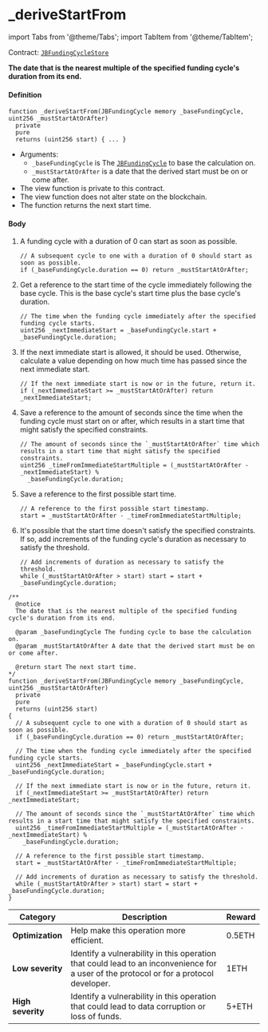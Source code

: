# \_deriveStartFrom

import Tabs from '@theme/Tabs';
import TabItem from '@theme/TabItem';

Contract: [`JBFundingCycleStore`](/dev/api/contracts/jbfundingcyclestore/README.md)​

<Tabs>
<TabItem value="Step by step" label="Step by step">

**The date that is the nearest multiple of the specified funding cycle's duration from its end.**

#### Definition

```
function _deriveStartFrom(JBFundingCycle memory _baseFundingCycle, uint256 _mustStartAtOrAfter)
  private
  pure
  returns (uint256 start) { ... }
```

- Arguments:
  - `_baseFundingCycle` is The [`JBFundingCycle`](/dev/api/data-structures/jbfundingcycle.md) to base the calculation on.
  - `_mustStartAtOrAfter` is a date that the derived start must be on or come after.
- The view function is private to this contract.
- The view function does not alter state on the blockchain.
- The function returns the next start time.

#### Body

1.  A funding cycle with a duration of 0 can start as soon as possible.

    ```
    // A subsequent cycle to one with a duration of 0 should start as soon as possible.
    if (_baseFundingCycle.duration == 0) return _mustStartAtOrAfter;
    ```

2.  Get a reference to the start time of the cycle immediately following the base cycle. This is the base cycle's start time plus the base cycle's duration.

    ```
    // The time when the funding cycle immediately after the specified funding cycle starts.
    uint256 _nextImmediateStart = _baseFundingCycle.start + _baseFundingCycle.duration;
    ```

3.  If the next immediate start is allowed, it should be used. Otherwise, calculate a value depending on how much time has passed since the next immediate start.

    ```
    // If the next immediate start is now or in the future, return it.
    if (_nextImmediateStart >= _mustStartAtOrAfter) return _nextImmediateStart;
    ```

4.  Save a reference to the amount of seconds since the time when the funding cycle must start on or after, which results in a start time that might satisfy the specified constraints.

    ```
    // The amount of seconds since the `_mustStartAtOrAfter` time which results in a start time that might satisfy the specified constraints.
    uint256 _timeFromImmediateStartMultiple = (_mustStartAtOrAfter - _nextImmediateStart) %
      _baseFundingCycle.duration;
    ```

5.  Save a reference to the first possible start time.

    ```
    // A reference to the first possible start timestamp.
    start = _mustStartAtOrAfter - _timeFromImmediateStartMultiple;
    ```

6.  It's possible that the start time doesn't satisfy the specified constraints. If so, add increments of the funding cycle's duration as necessary to satisfy the threshold.

    ```
    // Add increments of duration as necessary to satisfy the threshold.
    while (_mustStartAtOrAfter > start) start = start + _baseFundingCycle.duration;
    ```

</TabItem>

<TabItem value="Code" label="Code">

```
/**
  @notice
  The date that is the nearest multiple of the specified funding cycle's duration from its end.

  @param _baseFundingCycle The funding cycle to base the calculation on.
  @param _mustStartAtOrAfter A date that the derived start must be on or come after.

  @return start The next start time.
*/
function _deriveStartFrom(JBFundingCycle memory _baseFundingCycle, uint256 _mustStartAtOrAfter)
  private
  pure
  returns (uint256 start)
{
  // A subsequent cycle to one with a duration of 0 should start as soon as possible.
  if (_baseFundingCycle.duration == 0) return _mustStartAtOrAfter;

  // The time when the funding cycle immediately after the specified funding cycle starts.
  uint256 _nextImmediateStart = _baseFundingCycle.start + _baseFundingCycle.duration;

  // If the next immediate start is now or in the future, return it.
  if (_nextImmediateStart >= _mustStartAtOrAfter) return _nextImmediateStart;

  // The amount of seconds since the `_mustStartAtOrAfter` time which results in a start time that might satisfy the specified constraints.
  uint256 _timeFromImmediateStartMultiple = (_mustStartAtOrAfter - _nextImmediateStart) %
    _baseFundingCycle.duration;

  // A reference to the first possible start timestamp.
  start = _mustStartAtOrAfter - _timeFromImmediateStartMultiple;

  // Add increments of duration as necessary to satisfy the threshold.
  while (_mustStartAtOrAfter > start) start = start + _baseFundingCycle.duration;
}
```

</TabItem>

<TabItem value="Bug bounty" label="Bug bounty">

| Category          | Description                                                                                                                            | Reward |
| ----------------- | -------------------------------------------------------------------------------------------------------------------------------------- | ------ |
| **Optimization**  | Help make this operation more efficient.                                                                                               | 0.5ETH |
| **Low severity**  | Identify a vulnerability in this operation that could lead to an inconvenience for a user of the protocol or for a protocol developer. | 1ETH   |
| **High severity** | Identify a vulnerability in this operation that could lead to data corruption or loss of funds.                                        | 5+ETH  |

</TabItem>
</Tabs>
